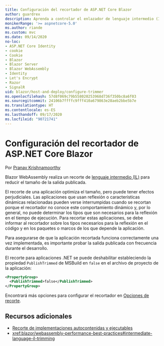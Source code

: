 ```yaml
---
title: Configuración del recortador de ASP.NET Core Blazor
author: guardrex
description: Aprenda a controlar el enlazador de lenguaje intermedio (IL) (recortador) al compilar una aplicación Blazor.
monikerRange: '>= aspnetcore-5.0'
ms.author: riande
ms.custom: mvc
ms.date: 09/14/2020
no-loc:
- ASP.NET Core Identity
- cookie
- Cookie
- Blazor
- Blazor Server
- Blazor WebAssembly
- Identity
- Let's Encrypt
- Razor
- SignalR
uid: blazor/host-and-deploy/configure-trimmer
ms.openlocfilehash: 57d8f069c79b558020253968d736f350bc8a6f03
ms.sourcegitcommit: 24106b7ffffc9fff410a679863e28aeb2bbe5b7e
ms.translationtype: HT
ms.contentlocale: es-ES
ms.lasthandoff: 09/17/2020
ms.locfileid: "90721741"
---
```

# <a name="configure-the-trimmer-for-aspnet-core-no-locblazor"></a>Configuración del recortador de ASP.NET Core Blazor

Por [Pranav Krishnamoorthy](https://github.com/pranavkm)

Blazor WebAssembly realiza un recorte de [lenguaje intermedio (IL)](/dotnet/standard/managed-code#intermediate-language--execution) para reducir el tamaño de la salida publicada.

El recorte de una aplicación optimiza el tamaño, pero puede tener efectos perjudiciales. Las aplicaciones que usan reflexión o características dinámicas relacionadas pueden verse interrumpidas cuando se recortan porque el recortador no conoce este comportamiento dinámico y, por lo general, no puede determinar los tipos que son necesarios para la reflexión en el tiempo de ejecución. Para recortar estas aplicaciones, se debe informar al recortador sobre los tipos necesarios para la reflexión en el código y en los paquetes o marcos de los que depende la aplicación.

Para asegurarse de que la aplicación recortada funciona correctamente una vez implementada, es importante probar la salida publicada con frecuencia durante el desarrollo.

El recorte para aplicaciones .NET se puede deshabilitar estableciendo la propiedad `PublishTrimmed` de MSBuild en `false` en el archivo de proyecto de la aplicación:

```xml
<PropertyGroup>
  <PublishTrimmed>false</PublishTrimmed>
</PropertyGroup>
```
Encontrará más opciones para configurar el recortador en [Opciones de recorte](/dotnet/core/deploying/trimming-options).

## <a name="additional-resources"></a>Recursos adicionales

* [Recorte de implementaciones autocontenidas y ejecutables](/dotnet/core/deploying/trim-self-contained)
* <xref:blazor/webassembly-performance-best-practices#intermediate-language-il-trimming>
